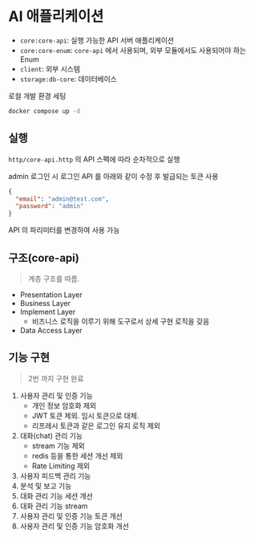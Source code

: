 # AI 애플리케이션

- `core:core-api`: 실행 가능한 API 서버 애플리케이션
- `core:core-enum`: `core-api` 에서 사용되며, 외부 모듈에서도 사용되어야 하는 Enum
- `client`: 외부 시스템
- `storage:db-core`: 데이터베이스

로컬 개발 환경 세팅

```sh
docker compose up -d
```

## 실행

`http/core-api.http` 의 API 스펙에 따라 순차적으로 실행

admin 로그인 시 로그인 API 를 아래와 같이 수정 후 발급되는 토큰 사용

```json
{
  "email": "admin@test.com",
  "password": "admin"
}
```

API 의 파리미터를 변경하여 사용 가능

## 구조(core-api)

> 계층 구조를 따름.

- Presentation Layer
- Business Layer
- Implement Layer
  - 비즈니스 로직을 이루기 위해 도구로서 상세 구현 로직을 갖음
- Data Access Layer

## 기능 구현

> 2번 까지 구현 완료

1. 사용자 관리 및 인증 기능
   - 개인 정보 암호화 제외
   - JWT 토큰 제외. 임시 토큰으로 대체.
   - 리프레시 토큰과 같은 로그인 유지 로직 제외
2. 대화(chat) 관리 기능
   - stream 기능 제외
   - redis 등을 통한 세션 개선 제외
   - Rate Limiting 제외
3. 사용자 피드백 관리 기능
4. 분석 및 보고 기능
5. 대화 관리 기능 세션 개선
6. 대화 관리 기능 stream
7. 사용자 관리 및 인증 기능 토큰 개선
8. 사용자 관리 및 인증 기능 암호화 개선
